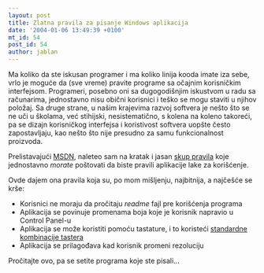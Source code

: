 ```yaml
---
layout: post
title: Zlatna pravila za pisanje Windows aplikacija
date: '2004-01-06 13:49:39 +0100'
mt_id: 54
post_id: 54
author: jablan
---
```

Ma koliko da ste iskusan programer i ma koliko linija kooda imate iza sebe, vrlo je moguće da (sve vreme) pravite programe sa očajnim korisničkim interfejsom. Programeri, posebno oni sa dugogodišnjim iskustvom u radu sa računarima, jednostavno nisu obični korisnici i teško se mogu staviti u njihov položaj. Sa druge strane, u našim krajevima razvoj softvera je nešto što se ne uči u školama, već stihijski, nesistematično, s kolena na koleno takoreći, pa se dizajn korisničkog interfejsa i koristivost softvera uopšte često zapostavljaju, kao nešto što nije presudno za samu funkcionalnost proizvoda.

Prelistavajući [MSDN](http://msdn.microsoft.com/default.asp), naleteo sam na kratak i jasan [skup pravila](http://msdn.microsoft.com/library/en-us/dnwue/html/ch01f.asp) koje jednostavno _morate_ poštovati da biste pravili aplikacije lake za korišćenje.

Ovde dajem ona pravila koja su, po mom mišljenju, najbitnija, a najčešće se krše:

- Korisnici ne moraju da pročitaju _readme_ fajl pre korišćenja programa
- Aplikacija se povinuje promenama boja koje je korisnik napravio u Control Panel-u
- Aplikacija se može koristiti pomoću tastature, i to koristeći [standardne kombinacije tastera](http://msdn.microsoft.com/library/en-us/dnwue/html/appxb.asp)
- Aplikacija se prilagođava kad korisnik promeni rezoluciju

Pročitajte ovo, pa se setite programa koje ste pisali...

